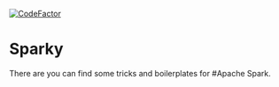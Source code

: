 [![CodeFactor](https://www.codefactor.io/repository/github/little-pet/sparky/badge)](https://www.codefactor.io/repository/github/little-pet/sparky)
# Sparky
There are you can find some tricks and boilerplates for #Apache Spark.
